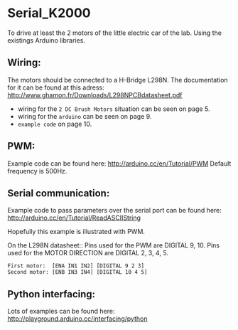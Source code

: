 Serial_K2000
============

To drive at least the 2 motors of the little electric car of the lab.
Using the existings Arduino libraries.

Wiring:
-------
The motors should be connected to a H-Bridge L298N.
The documentation for it can be found at this adress:
http://www.ghamon.fr/Downloads/L298NPCBdatasheet.pdf

* wiring for the `` 2 DC Brush Motors `` situation can be seen on page 5.
* wiring for the `` arduino `` can be seen on page 9.
* `` example code `` on page 10. 

PWM:
----
Example code can be found here:
http://arduino.cc/en/Tutorial/PWM
Default frequency is 500Hz.

Serial communication:
-------------------
Example code to pass parameters over the serial port can be found here:
http://arduino.cc/en/Tutorial/ReadASCIIString

Hopefully this example is illustrated with PWM. 

On the L298N datasheet:: 
    Pins used for the PWM are DIGITAL 9, 10.
    Pins used for the MOTOR DIRECTION are DIGITAL 2, 3, 4, 5.
    
    First motor:  [ENA IN1 IN2] [DIGITAL 9 2 3]
    Second motor: [ENB IN3 IN4] [DIGITAL 10 4 5] 
    
Python interfacing:
------------------
Lots of examples can be found here:
http://playground.arduino.cc/interfacing/python

